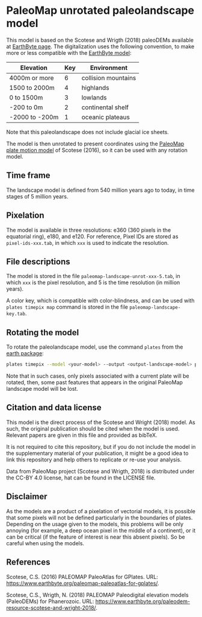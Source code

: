 # PaleoMap unrotated paleolandscape model

This model is based on the Scotese and Wrigth (2018) paleoDEMs
available at [EarthByte page](https://www.earthbyte.org/paleodem-resource-scotese-and-wright-2018/).
The digitalization uses the following convention,
to make more or less compatible with the [EarthByte model](https://github.com/js-arias/gm-earthbyte):

Elevation      | Key | Environment
-------------- | --- | -----------
4000m or more  |   6 | collision mountains
1500 to 2000m  |   4 | highlands
0 to 1500m     |   3 | lowlands
-200 to 0m     |   2 | continental shelf
-2000 to -200m |   1 | oceanic plateaus

Note that this paleolandscape does not include glacial ice sheets.

The model is then unrotated to present coordinates
using the [PaleoMap plate motion model](https://github.com/js-arias/gm-paleomap)
of Scotese (2016),
so it can be used with any rotation model.

## Time frame

The landscape model is defined from 540 million years ago
to today,
in time stages of 5 million years.

## Pixelation

The model is available in three resolutions:
e360 (360 pixels in the equatorial ring),
e180,
and e120.
For reference,
Pixel IDs are stored as `pixel-ids-xxx.tab`,
in which `xxx` is used to indicate the resolution.

## File descriptions

The model is stored in the file `paleomap-landscape-unrot-xxx-5.tab`,
in which `xxx` is the pixel resolution,
and 5 is the time resolution (in million years).

A color key,
which is compatible with color-blindness,
and can be used with `plates timepix map` command
is stored in the file `paleomap-landscape-key.tab`.

## Rotating the model

To rotate the paleolandscape model,
use the command `plates` from the [earth package](https://github.com/js-arias/earth):

```bash
plates timepix --model <your-model> --output <output-landscape-model> paleomap-landscape-unrot-xxx-5.tab
```

Note that in such cases,
only pixels associated with a current plate will be rotated,
then,
some past features that appears in the original PaleoMap landscape model
will be lost.

## Citation and data license

This model is the direct process of the Scotese and Wright (2018) model.
As such,
the original publication should be cited when the model is used.
Relevant papers are given in this file
and provided as bibTeX.

It is not required to cite this repository,
but if you do not include the model in the supplementary material
of your publication,
it might be a good idea to link this repository
and help others to replicate or re-use your analysis.

Data from PaleoMap project
(Scotese and Wrigth, 2018)
is distributed under the CC-BY 4.0 license,
hat can be found in the LICENSE file.

## Disclaimer

As the models are a product of a pixelation of vectorial models,
it is possible that some pixels will not be defined
particularly in the boundaries of plates.
Depending on the usage given to the models,
this problems will be only annoying
(for example,
a deep ocean pixel in the middle of a continent),
or it can be critical
(if the feature of interest is near this absent pixels).
So be careful when using the models.

## References

Scotese, C.S.
(2016)
PALEOMAP PaleoAtlas for GPlates.
URL: <https://www.earthbyte.org/paleomap-paleoatlas-for-gplates/>.

Scotese, C.S., Wrigth, N.
(2018)
PALEOMAP Paleodigital elevation models (PaleoDEMs) for Phanerozoic.
URL: <https://www.earthbyte.org/paleodem-resource-scotese-and-wright-2018/>.
